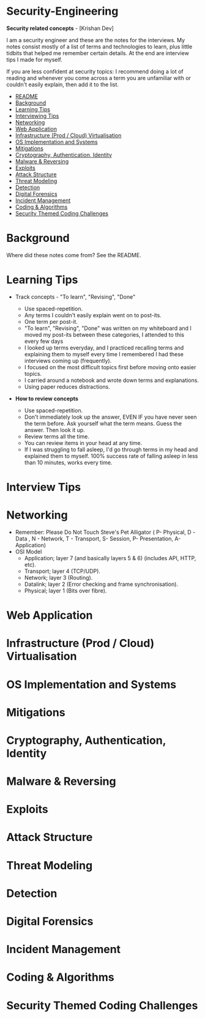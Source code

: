 # Security-Engineering
**Security related concepts** - [Krishan Dev] 

I am a security engineer and these are the notes for the interviews. My notes consist mostly of a list of terms and technologies to learn, plus little tidbits that helped me remember certain details. At the end are interview tips I made for myself. 

If you are less confident at security topics: I recommend doing a lot of reading and whenever you come across a term you are unfamiliar with or couldn't easily explain, then add it to the list.

- [README](#security-engineering)
- [Background](#background)
- [Learning Tips](#learning-tips)
- [Interviewing Tips](#interview-tips)
- [Networking](#networking)
- [Web Application](#web-application)
- [Infrastructure (Prod / Cloud) Virtualisation](#infrastructure-prod--cloud-virtualisation)
- [OS Implementation and Systems](#os-implementation-and-systems)
- [Mitigations](#mitigations)
- [Cryptography, Authentication, Identity](#cryptography-authentication-identity)
- [Malware & Reversing](#malware--reversing)
- [Exploits](#exploits)
- [Attack Structure](#attack-structure)
- [Threat Modeling](#threat-modeling)
- [Detection](#detection)
- [Digital Forensics](#digital-forensics)
- [Incident Management](#incident-management)
- [Coding & Algorithms](#coding--algorithms)
- [Security Themed Coding Challenges](#security-themed-coding-challenges)

# Background
Where did these notes come from? See the README.

# Learning Tips
- Track concepts - "To learn", "Revising", "Done"
  - Use spaced-repetition.
  - Any terms I couldn't easily explain went on to post-its.
  - One term per post-it.
  - "To learn", "Revising", "Done" was written on my whiteboard and I moved my post-its between these categories, I attended to this every few days
  - I looked up terms everyday, and I practiced recalling terms and explaining them to myself every time I remembered I had these interviews coming up (frequently).
  - I focused on the most difficult topics first before moving onto easier topics.
  - I carried around a notebook and wrote down terms and explanations.
  - Using paper reduces distractions.

- **How to review concepts**

  - Use spaced-repetition.
  - Don't immediately look up the answer, EVEN IF you have never seen the term before. Ask yourself what the term means. Guess the answer. Then look it up.
  - Review terms all the time.
  - You can review items in your head at any time. 
  - If I was struggling to fall asleep, I'd go through terms in my head and explained them to myself. 100% success rate of falling asleep in less than 10 minutes, works every time.
  
# Interview Tips

# Networking
 
- Remember: Please Do Not Touch Steve's Pet Alligator ( P- Physical, D -Data , N - Network, T - Transport, S- Session, P- Presentation, A- Application)  
- OSI Model
  - Application; layer 7 (and basically layers 5 & 6) (includes API, HTTP, etc).
  - Transport; layer 4 (TCP/UDP).
  - Network; layer 3 (Routing).
  - Datalink; layer 2 (Error checking and frame synchronisation).
  - Physical; layer 1 (Bits over fibre).

# Web Application
# Infrastructure (Prod / Cloud) Virtualisation
# OS Implementation and Systems
# Mitigations
# Cryptography, Authentication, Identity
# Malware & Reversing
# Exploits
# Attack Structure
# Threat Modeling
# Detection
# Digital Forensics
# Incident Management
# Coding & Algorithms
# Security Themed Coding Challenges
